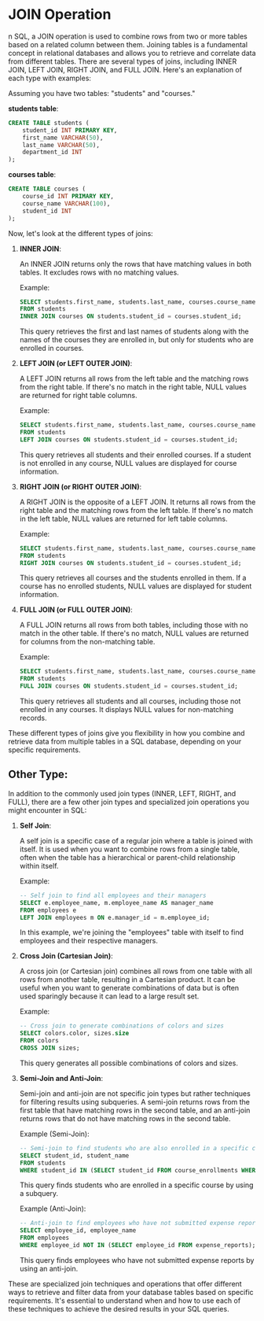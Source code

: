 # JOIN Operation

n SQL, a JOIN operation is used to combine rows from two or more tables based on a related column between them. Joining tables is a fundamental concept in relational databases and allows you to retrieve and correlate data from different tables. There are several types of joins, including INNER JOIN, LEFT JOIN, RIGHT JOIN, and FULL JOIN. Here's an explanation of each type with examples:

Assuming you have two tables: "students" and "courses."

**students table**:

```sql
CREATE TABLE students (
    student_id INT PRIMARY KEY,
    first_name VARCHAR(50),
    last_name VARCHAR(50),
    department_id INT
);
```

**courses table**:

```sql
CREATE TABLE courses (
    course_id INT PRIMARY KEY,
    course_name VARCHAR(100),
    student_id INT
);
```

Now, let's look at the different types of joins:

1. **INNER JOIN**:

   An INNER JOIN returns only the rows that have matching values in both tables. It excludes rows with no matching values.

   Example:

   ```sql
   SELECT students.first_name, students.last_name, courses.course_name
   FROM students
   INNER JOIN courses ON students.student_id = courses.student_id;
   ```

   This query retrieves the first and last names of students along with the names of the courses they are enrolled in, but only for students who are enrolled in courses.
2. **LEFT JOIN (or LEFT OUTER JOIN)**:

   A LEFT JOIN returns all rows from the left table and the matching rows from the right table. If there's no match in the right table, NULL values are returned for right table columns.

   Example:

   ```sql
   SELECT students.first_name, students.last_name, courses.course_name
   FROM students
   LEFT JOIN courses ON students.student_id = courses.student_id;
   ```

   This query retrieves all students and their enrolled courses. If a student is not enrolled in any course, NULL values are displayed for course information.
3. **RIGHT JOIN (or RIGHT OUTER JOIN)**:

   A RIGHT JOIN is the opposite of a LEFT JOIN. It returns all rows from the right table and the matching rows from the left table. If there's no match in the left table, NULL values are returned for left table columns.

   Example:

   ```sql
   SELECT students.first_name, students.last_name, courses.course_name
   FROM students
   RIGHT JOIN courses ON students.student_id = courses.student_id;
   ```

   This query retrieves all courses and the students enrolled in them. If a course has no enrolled students, NULL values are displayed for student information.
4. **FULL JOIN (or FULL OUTER JOIN)**:

   A FULL JOIN returns all rows from both tables, including those with no match in the other table. If there's no match, NULL values are returned for columns from the non-matching table.

   Example:

   ```sql
   SELECT students.first_name, students.last_name, courses.course_name
   FROM students
   FULL JOIN courses ON students.student_id = courses.student_id;
   ```

   This query retrieves all students and all courses, including those not enrolled in any courses. It displays NULL values for non-matching records.

These different types of joins give you flexibility in how you combine and retrieve data from multiple tables in a SQL database, depending on your specific requirements.

## Other Type:

In addition to the commonly used join types (INNER, LEFT, RIGHT, and FULL), there are a few other join types and specialized join operations you might encounter in SQL:

1. **Self Join**:

   A self join is a specific case of a regular join where a table is joined with itself. It is used when you want to combine rows from a single table, often when the table has a hierarchical or parent-child relationship within itself.

   Example:

   ```sql
   -- Self join to find all employees and their managers
   SELECT e.employee_name, m.employee_name AS manager_name
   FROM employees e
   LEFT JOIN employees m ON e.manager_id = m.employee_id;
   ```

   In this example, we're joining the "employees" table with itself to find employees and their respective managers.
2. **Cross Join (Cartesian Join)**:

   A cross join (or Cartesian join) combines all rows from one table with all rows from another table, resulting in a Cartesian product. It can be useful when you want to generate combinations of data but is often used sparingly because it can lead to a large result set.

   Example:

   ```sql
   -- Cross join to generate combinations of colors and sizes
   SELECT colors.color, sizes.size
   FROM colors
   CROSS JOIN sizes;
   ```

   This query generates all possible combinations of colors and sizes.
3. **Semi-Join and Anti-Join**:

   Semi-join and anti-join are not specific join types but rather techniques for filtering results using subqueries. A semi-join returns rows from the first table that have matching rows in the second table, and an anti-join returns rows that do not have matching rows in the second table.

   Example (Semi-Join):

   ```sql
   -- Semi-join to find students who are also enrolled in a specific course
   SELECT student_id, student_name
   FROM students
   WHERE student_id IN (SELECT student_id FROM course_enrollments WHERE course_id = 101);
   ```

   This query finds students who are enrolled in a specific course by using a subquery.

   Example (Anti-Join):

   ```sql
   -- Anti-join to find employees who have not submitted expense reports
   SELECT employee_id, employee_name
   FROM employees
   WHERE employee_id NOT IN (SELECT employee_id FROM expense_reports);
   ```

   This query finds employees who have not submitted expense reports by using an anti-join.

These are specialized join techniques and operations that offer different ways to retrieve and filter data from your database tables based on specific requirements. It's essential to understand when and how to use each of these techniques to achieve the desired results in your SQL queries.
